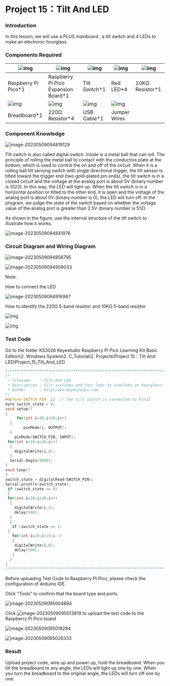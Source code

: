 # Project 15：Tilt And LED

### **Introduction**

In this lesson, we will use a PLUS mainboard , a tilt switch and 4 LEDs to make an electronic hourglass.

### **Components Required**

| ![img](media/wps1-16835968731549.png)  | ![img](media/wps2-168359687442910.jpg) | ![img](media/wps3-168359687594311.jpg) | ![img](media/wps4-168359687751012.jpg) | ![img](media/wps5-168359687876513.jpg) |
| -------------------------------------- | -------------------------------------- | -------------------------------------- | -------------------------------------- | -------------------------------------- |
| Raspberry Pi Pico*1                    | Raspberry Pi Pico Expansion Board*1    | Tilt Switch*1                          | Red LED*4                              | 10KΩ Resistor*1                        |
| ![img](media/wps6-168359688060514.jpg) | ![img](media/wps7-168359688310215.jpg) | ![img](media/wps8-168359688463016.jpg) | ![img](media/wps9-168359688650917.jpg) |                                        |
| Breadboard*1                           | 220Ω Resistor*4                        | USB Cable*1                            | Jumper Wires                           |                                        |

### **Component Knowledge**

![image-20230509094819129](media/image-20230509094819129.png)

Tilt switch is also called digital switch. Inside is a metal ball that can roll. The principle of rolling the metal ball to contact with the conductive plate at the bottom, which is used to control the on and off of the circuit. When it is a rolling ball tilt sensing switch with single directional trigger, the tilt sensor is tilted toward the trigger end (two gold-plated pin ends), the tilt switch is in a closed circuit and the voltage at the analog port is about 5V (binary number is 1023). In this way, the LED will light up. When the tilt switch is in a horizontal position or tilted to the other end, it is open and the voltage of the analog port is about 0V (binary number is 0), the LED will turn off. In the program, we judge the state of the switch based on whether the voltage value of the analog port is greater than 2.5V (binary number is 512).

As shown in the figure, use the internal structure of the tilt switch to illustrate how it works.

![image-20230509094841976](media/image-20230509094841976.png)

### **Circuit Diagram and Wiring Diagram**

![image-20230509094856795](media/image-20230509094856795.png)

![image-20230509094909033](media/image-20230509094909033.png)

Note:

How to connect the LED

![image-20230509094916987](media/image-20230509094916987.png)

How to identify the 220Ω 5-band resistor and 10KΩ 5-band resistor

![img](media/wps10-168359696706818.jpg)

![img](media/wps11-168359696706919.jpg)

### **Test Code**

Go to the folder KS3026 Keyestudio Raspberry Pi Pico Learning Kit Basic Edition\\2. Windows System\\2. C\_Tutorial\\2. Projects\\Project 15：Tilt And LED\\Project\_15\_Tilt\_And\_LED

```c
//**********************************************************************
/* 
 * Filename    : Tilt And LED
 * Description : Tilt switches and four leds to simulate an hourglass.
 * Auther      : http//www.keyestudio.com
*/
#define SWITCH_PIN  22  // the tilt switch is connected to Pin22
byte switch_state = 0;
void setup()
{
     for(int i=16;i<20;i++)
  {
        pinMode(i, OUTPUT);
  } 
    pinMode(SWITCH_PIN, INPUT);
 for(int i=16;i<20;i++)
  {
    digitalWrite(i,0);
  } 
  Serial.begin(9600);
}
void loop()
{
switch_state = digitalRead(SWITCH_PIN); 
Serial.println(switch_state);
 if (switch_state == 0) 
 {
 for(int i=16;i<20;i++)
  {
    digitalWrite(i,1);
    delay(500);
  } 
  }
   if (switch_state == 1) 
 {
   for(int i=19;i>15;i--)
   {
    digitalWrite(i,0);
    delay(500);
   }
  }
}
//***************************************************************************
```


Before uploading Test Code to Raspberry Pi Pico, please check the configuration of Arduino IDE.

Click "Tools" to confirm that the board type and ports.

![image-20230509095004894](media/image-20230509095004894.png)

Click ![image-20230509095013819](media/image-20230509095013819.png) to upload the test code to the Raspberry Pi Pico board

![image-20230509095019294](media/image-20230509095019294.png)

![image-20230509095026333](media/image-20230509095026333.png)

### **Result**

Upload project code, wire up and power up, hold the breadboard. When you tilt the breadboard to any angle, the LEDs will light up one by one. When you turn the breadboard to the original angle, the LEDs will turn off one by one.
